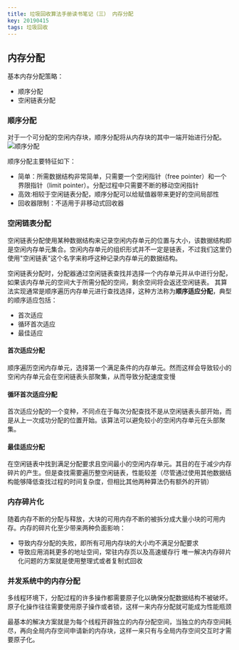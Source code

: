 ```yaml
---
title: 垃圾回收算法手册读书笔记（三） 内存分配
key: 20190415
tags: 垃圾回收
---
```


## 内存分配
基本内存分配策略：
* 顺序分配
* 空闲链表分配

### 顺序分配
对于一个可分配的空闲内存块，顺序分配将从内存块的其中一端开始进行分配。
![顺序分配](https://nothinghappen.oss-cn-shanghai.aliyuncs.com/%E5%9E%83%E5%9C%BE%E5%9B%9E%E6%94%B6/%E9%A1%BA%E5%BA%8F%E5%88%86%E9%85%8D.JPG)

顺序分配主要特征如下：
* 简单：所需数据结构非常简单，只需要一个空闲指针（free pointer）和一个界限指针（limit pointer）。分配过程中只需要不断的移动空闲指针
* 高效:相较于空闲链表分配，顺序分配可以给赋值器带来更好的空间局部性
* 回收器限制：不适用于非移动式回收器

### 空闲链表分配
空闲链表分配使用某种数据结构来记录空闲内存单元的位置与大小，该数据结构即是空闲内存单元集合。空闲内存单元的组织形式并不一定是链表，不过我们这里仍使用"空闲链表"这个名字来称呼这种记录内存单元的数据结构。

空闲链表分配时，分配器通过空闲链表查找并选择一个内存单元并从中进行分配，如果该内存单元的空间大于所需分配的空间，剩余空间将会返还空闲链表。
其算法实现通常是顺序遍历内存单元进行查找选择，这种方法称为**顺序适应分配**，典型的顺序适应包括：
* 首次适应
* 循环首次适应
* 最佳适应

#### 首次适应分配
顺序遍历空闲内存单元，选择第一个满足条件的内存单元。然而这样会导致较小的空闲内存单元会在空闲链表头部聚集，从而导致分配速度变慢

#### 循环首次适应分配
首次适应分配的一个变种，不同点在于每次分配查找不是从空闲链表头部开始，而是从上一次成功分配的位置开始。该算法可以避免较小的空闲内存单元在头部聚集。

#### 最佳适应分配
在空闲链表中找到满足分配要求且空间最小的空闲内存单元。其目的在于减少内存碎片的产生。但是查找需要遍历整空闲链表，性能较差（尽管通过使用其他数据结构能够降低查找过程的时间复杂度，但相比其他两种算法仍有额外的开销）

### 内存碎片化
随着内存不断的分配与释放，大块的可用内存不断的被拆分成大量小块的可用内存。内存的碎片化至少带来两种负面影响：
* 导致内存分配的失败，即所有可用内存块的大小均不满足分配要求
* 导致应用消耗更多的地址空间，常驻内存页以及高速缓存行
唯一解决内存碎片化问题的方案就是使用整理式或者复制式回收

### 并发系统中的内存分配
多线程环境下，分配过程的许多操作都需要原子化以确保分配数据结构不被破坏。原子化操作往往需要使用原子操作或者锁，这样一来内存分配就可能成为性能瓶颈

最基本的解决方案就是为每个线程开辟独立的内存分配空间，当独立的内存空间耗尽，再向全局内存空间申请新的内存块，这样一来只有与全局内存空间交互时才需要原子化。